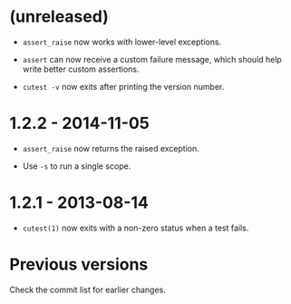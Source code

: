 (unreleased)
============

* `assert_raise` now works with lower-level exceptions.

* `assert` can now receive a custom failure message, which should help write
  better custom assertions.

* `cutest -v` now exits after printing the version number.

1.2.2 - 2014-11-05
==================

* `assert_raise` now returns the raised exception.

* Use `-s` to run a single scope.

1.2.1 - 2013-08-14
==================

* `cutest(1)` now exits with a non-zero status when a test fails.

Previous versions
=================

Check the commit list for earlier changes.
